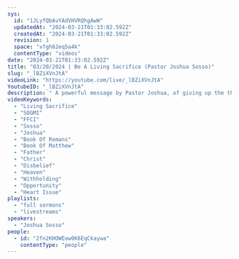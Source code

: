 ```yaml
---
sys:
  id: "1JLyfQbAvYAdVHVRQhgAwW"
  updatedAt: "2024-03-21T01:33:02.592Z"
  createdAt: "2024-03-21T01:33:02.592Z"
  revision: 1
  space: "vfgh62eq5a4k"
  contentType: "videos"
date: "2024-03-21T01:33:02.592Z"
title: "03/20/2024 | Be A Living Sacrifice (Pastor Joshua Sosso)"
slug: "_lBZiXVnJtA"
videoLink: "https://youtube.com/live/_lBZiXVnJtA"
YoutubeID: "_lBZiXVnJtA"
description: " A powerful message by Pastor Joshua, of giving up the things that you are withholding from our Father. Many of us have something that we hold back for God. This shows us that we have a level of disbelief and lack of trust. The disciples left everything to follow Christ, because they knew that this was an opportunity that would not come again. They had complete trust in Christ. Because of this sacrifice they we blessed to be sitting at the right side of Christ in heaven. We need to look into ourselves and address this heart issues to find what the root is of this rebellion. The moment we accepted Christ we decided that we are living sacrifices for God. That means everything that we have and desire needs to be given up. Our Father knows our hearts desires. He knows better than us what we want and what we need, so why even worry ourselves with all these worldly things? Jesus said it best, if our Father takes care of the birds of the air and the flowers in the fields, how much more are we of value than them? Give up and let God take the reigns. He's got our backs. Do this and you will realize that what you get in return is far greater than anything you can imagine. This sermon was released at Freedom Fellowship Church International on March 20, 2024 by Pastor Joshua Sosso   \n"
videoKeywords:
  - "Living Sacrifice"
  - "SOGMI"
  - "FFCI"
  - "Sosso"
  - "Joshua"
  - "Book Of Romans"
  - "Book Of Matthew"
  - "Father"
  - "Christ"
  - "Disbelief"
  - "Heaven"
  - "Withholding"
  - "Opportunity"
  - "Heart Issue"
playlists:
  - "full sermons"
  - "livestreams"
speakers:
  - "Joshua Sosso"
people:
  - id: "2fn2KHOWEow0K6EqCkaywa"
    contentType: "people"
---
```


